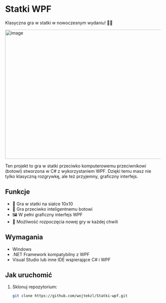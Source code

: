 # Statki WPF

Klasyczna gra w statki w nowoczesnym wydaniu! 🌊⚓

<img width="807,5" height="419,5" alt="image" src="https://github.com/user-attachments/assets/66823b53-d99b-4fb7-9043-39963285d6ff" />

Ten projekt to gra w statki przeciwko komputerowemu przeciwnikowi (botowi) stworzona w C# z wykorzystaniem WPF. Dzięki temu masz nie tylko klasyczną rozgrywkę, ale też przyjemny, graficzny interfejs.

## Funkcje

- 🎯 Gra w statki na siatce 10x10
- 🤖 Gra przeciwko inteligentnemu botowi
- 🖼 W pełni graficzny interfejs WPF
- 🔄 Możliwość rozpoczęcia nowej gry w każdej chwili

## Wymagania

- Windows
- .NET Framework kompatybilny z WPF
- Visual Studio lub inne IDE wspierające C# i WPF

## Jak uruchomić

1. Sklonuj repozytorium:
   ```bash
   git clone https://github.com/wojtekzl/Statki-wpf.git
